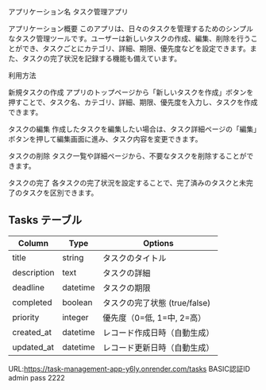 アプリケーション名
タスク管理アプリ

アプリケーション概要
このアプリは、日々のタスクを管理するためのシンプルなタスク管理ツールです。ユーザーは新しいタスクの作成、編集、削除を行うことができ、タスクごとにカテゴリ、詳細、期限、優先度などを設定できます。また、タスクの完了状況を記録する機能も備えています。

利用方法

新規タスクの作成
アプリのトップページから「新しいタスクを作成」ボタンを押すことで、タスク名、カテゴリ、詳細、期限、優先度を入力し、タスクを作成できます。

タスクの編集
作成したタスクを編集したい場合は、タスク詳細ページの「編集」ボタンを押して編集画面に進み、タスク内容を変更できます。

タスクの削除
タスク一覧や詳細ページから、不要なタスクを削除することができます。

タスクの完了
各タスクの完了状況を設定することで、完了済みのタスクと未完了のタスクを区別できます。


## Tasks テーブル

| Column             | Type   | Options     |
| ------------------ | ------ | ----------- |
|title	             |string	|タスクのタイトル
|description	       |text	  |タスクの詳細
|deadline	           |datetime|	タスクの期限
|completed	         |boolean |	タスクの完了状態 (true/false)
|priority	           |integer |優先度（0=低, 1=中, 2=高）
|created_at	         |datetime|レコード作成日時（自動生成）
|updated_at	         |datetime|レコード更新日時（自動生成）

URL:https://task-management-app-y6ly.onrender.com/tasks
BASIC認証ID admin
pass      2222 
 